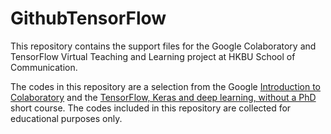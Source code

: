 # GithubTensorFlow
This repository contains the support files for the Google Colaboratory and TensorFlow Virtual Teaching and Learning project at HKBU School of Communication.

The codes in this repository are a selection from the Google [Introduction to Colaboratory](https://colab.research.google.com) and 
the [TensorFlow, Keras and deep learning, without a PhD](https://codelabs.developers.google.com/codelabs/cloud-tensorflow-mnist) short course.
The codes included in this repository are collected for educational purposes only.

